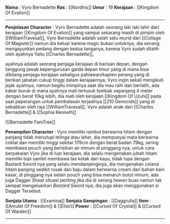 **Nama** : Vyro Bernadette
**Ras** : [[Nordhis]]
**Umur** : 19
**Kerajaan** : [[Kingdom Of Evalion]] 
****
**Penjelasan Character** : Vyro Bernadette adalah seorang laki laki lahir dari kerajaan [[Kingdom Of Evalion]] yang sampai sekarang masih di pimpin oleh [[WilliamTravesal]], Vyro Bernadette adalah salah satu murid dari [[Collage Of Magister]] namun dia keluar karena magic bukan untuknya, dia senang mengayunkan pedang dengan kedua tanganya, karena Vyro sudah dilatih oleh ayahnya Yaitu [[Charles Bernadette]], 

ayahnya adalah seorang penjaga kerajaan di barisan depan, dengan tanggung jawab kepengurusan garda depan timur yang di mana bisa dibilang penjaga kerajaan sekaligus pahlawan/kapten perang yang di berikan jabatan cukup tinggi dalam kerajaannya, Vyro ingin sekali mengikuti jejak ayahnya, namun begitu mimpinya saat dia mau raih dan berlatih, ada kabar buruk di mana ayahnya mati tertusuk tombak sepanjang 4 meter dengan berat 10kg lebih, dia mati oleh kerajaan [[Kingdom Of Uzuhi]] pada saat peperangan untuk pembalasan terjadinya [[210 Genocide]] yang di sebabkan oleh raja [[WilliamTravesal]]. Vyro adalah anak dari [[Charles Bernadette]] & [[Sophia Kenneth]] 

![[Bernadette FamTree]]

**Penampilan Character** : Vyro memiliki rambut berwarna hitam dengan panjang tidak menutupi telinga atau leher, dia mempunyai mata berwarna coklat dan memiliki tinggi sekitar 179cm dengan berat badan 79kg, sering membawa pouch yang berisikan air minum di pinggang nya, untuk cara berpakaian Vyro jika di luar kerajaan, dia selalu mengenakan jubah hitam memiliki topi sambil membawa tas kotak dari kayu, tidak lupa dengan Bastard Sword nya yang selalu mendampinginya, dia mengenakan celana hitam panjang sedikit rusak dan baju dalam berwarna cream dari bahan kain kasar, di pinggang nya selain pouch yang bisa menaruh botol minum, ada juga Dagger Sheat situasi penting jika dia di serang hewan buas namun tak sempat mengeluarkan *Bastard Sword* nya, dia juga akan menggunakan si Dagger Tersebut.

**Senjata Utama** : [[Examina]]
**Senjata Sampingan** : [[Daggrulla]] 
**Item** : [[Amulet Of Freedom]] & [[Elixir]] 
**Power** : [[Cursed Of Crystal]] & [[Cursed Of Warden]] 
****

